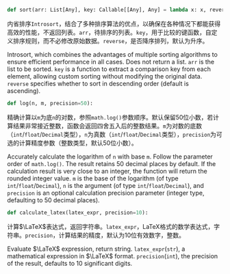 ```python
def sort(arr: List[Any], key: Callable[[Any], Any] = lambda x: x, reverse: bool = False) -> None:
```

内省排序`Introsort`，结合了多种排序算法的优点，以确保在各种情况下都能获得高效的性能，不返回列表。`arr`，待排序的列表。`key`，用于比较的键函数，自定义排序规则，而不必修改原始数据。`reverse`，是否降序排列，默认为升序。

Introsort, which combines the advantages of multiple sorting algorithms to ensure efficient performance in all cases. Does not return a list. `arr` is the list to be sorted. `key` is a function to extract a comparison key from each element, allowing custom sorting without modifying the original data. `reverse` specifies whether to sort in descending order (default is ascending).

```python
def log(n, m, precision=50):
```

精确计算以`m`为底`n`的对数，参照`math.log()`参数顺序。默认保留50位小数，若计算结果非常接近整数，函数会返回四舍五入后的整数结果。`m`为对数的底数（`int`/`float`/`Decimal`类型），`n`为真数（`int`/`float`/`Decimal`类型），`precision`为可选的计算精度参数（整数类型，默认50位小数）。

Accurately calculate the logarithm of `n` with base `m`. Follow the parameter order of `math.log()`. The result retains 50 decimal places by default. If the calculation result is very close to an integer, the function will return the rounded integer value. `m` is the base of the logarithm (of type `int`/`float`/`Decimal`), `n` is the argument (of type `int`/`float`/`Decimal`), and `precision` is an optional calculation precision parameter (integer type, defaulting to 50 decimal places).

```python
def calculate_latex(latex_expr, precision=10):
```

计算$\LaTeX$表达式，返回字符串。`latex_expr`，LaTeX格式的数学表达式，字符串。`precision`，计算结果的精度，默认为10位有效数字，整数。

Evaluate $\LaTeX$ expression, return string. `latex_expr`(`str`), a mathematical expression in $\LaTeX$ format. `precision`(`int`), the precision of the result, defaults to 10 significant digits.


